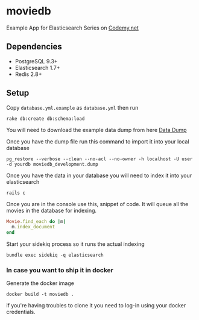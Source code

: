 # moviedb

Example App for Elasticsearch Series on [Codemy.net](https://www.codemy.net/posts/search/keyword/elasticsearch)

## Dependencies

+ PostgreSQL 9.3+
+ Elasticsearch 1.7+
+ Redis 2.8+

## Setup

Copy `database.yml.example` as `database.yml` then run

```shell
rake db:create db:schema:load
```

You will need to download the example data dump from here [Data Dump](https://www.dropbox.com/s/reim7b8fviwubn9/moviedb_development.dump?dl=0)

Once you have the dump file run this command to import it into your local database

```shell
pg_restore --verbose --clean --no-acl --no-owner -h localhost -U user -d yourdb moviedb_development.dump
```

Once you have the data in your database you will need to index it into your elasticsearch

```shell
rails c
```

Once you are in the console use this, snippet of code. It will queue all the movies in the database for indexing.

```ruby
Movie.find_each do |m|
  m.index_document
end
```

Start your sidekiq process so it runs the actual indexing

```shell
bundle exec sidekiq -q elasticsearch
```

### In case you want to ship it in docker
Generate the docker image
```
docker build -t moviedb .
```

if you're having troubles to clone it you need to log-in using your
docker credentials.
